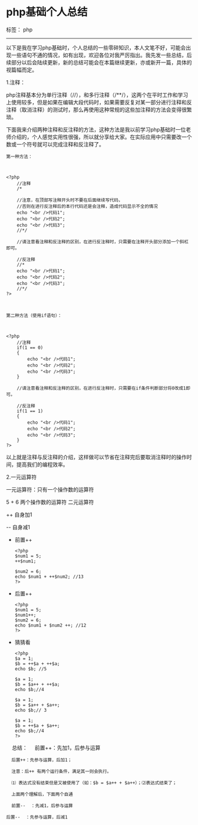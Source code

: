 ﻿# php基础个人总结

标签： php

---

以下是我在学习php基础时，个人总结的一些零碎知识，本人文笔不好，可能会出现一些语句不通的情况，如有出现，欢迎各位对我严厉指出。我先发一些总结，后续部分以后会陆续更新，新的总结可能会在本篇继续更新，亦或新开一篇，具体的视篇幅而定。

1.注释：

    

php注释基本分为单行注释（//），和多行注释（/**/），这两个在平时工作和学习上使用较多，但是如果在编辑大段代码时，如果需要反复对某一部分进行注释和反注释（取消注释）的测试时，那么再使用这种常规的这些加注释的方法会变得很繁琐。

    

下面我来介绍两种注释和反注释的方法，这种方法是我以前学习php基础时一位老师介绍的，个人感觉实用性很强，所以就分享给大家。在实际应用中只需要改一个数或一个符号就可以完成注释和反注释了。

    

    

    第一种方法：

    

    <?php 
        //注释
        /*   
        
        //注意，在顶部写注释开头时不要在后面继续写代码，
        //否则在进行反注释后的本行代码还是会注释，造成代码显示不全的情况
        echo "<br />代码1";
        echo "<br />代码2";
        echo "<br />代码3";
        //*/
        
        //请注意看注释和反注释的区别，在进行反注释时，只需要在注释开头部分添加一个斜杠即可。
        
        //反注释
        //*
        echo "<br />代码1";
        echo "<br />代码2";
        echo "<br />代码3";
        //*/
    ?>

    

    第二种方法（使用if语句）：

    

    <?php 
        //注释
        if(1 == 0)
        {
            echo "<br />代码1";
            echo "<br />代码2";
            echo "<br />代码3";
        }
        
        //请注意看注释和反注释的区别，在进行反注释时，只需要在if条件判断部分将0改成1即可。
        
        //反注释
        if(1 == 1)
        {
            echo "<br />代码1";
            echo "<br />代码2";
            echo "<br />代码3";
        }
    ?>



    

以上就是注释与反注释的介绍，这样做可以节省在注释完后要取消注释时的操作时间，提高我们的编程效率。



2.一元运算符

一元运算符：只有一个操作数的运算符

5 + 6  两个操作数的运算符 二元运算符

++  自身加1

--   自身减1



- 前置++

      <?php
      $num1 = 5;
      ++$num1; 
      
      $num2 = 6;
      echo $num1 + ++$num2; //13
      ?>
      
- 后置++

      <?php
      $num1 = 5;
      $num1++;    
      $num2 = 6; 
      echo $num1 + $num2 ++; //12
      ?>
      
- 猜猜看
      
      <?php
      $a = 1; 
      $b = ++$a + ++$a; 
      echo $b; //5
      
      $a = 1; 
      $b = $a++ + ++$a; 
      echo $b;//4
      
      $a = 1; 
      $b = $a++ + $a++; 
      echo $b;// 3
      
      $a = 1; 
      $b = ++$a + $a++; 
      echo $b;//4
      ?>
      
      总结：
    
      前置++：先加1，后参与运算
    
      后置++：先参与运算，后加1；
    
      注意：后++ 有两个运行条件，满足其一则会执行。
    
      ⑴ 表达式没有结束但是又被使用了（如：$b = $a++ + $a++）；⑵表达式结束了；
    
      上面两个理解后，下面两个自通
    
      前置--  ：先减1，后参与运算
    
    后置--  ：先参与运算，后减1


